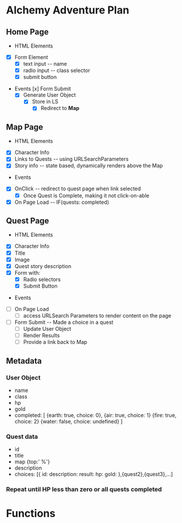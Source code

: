 # Alchemy Adventure Plan

## Home Page

* HTML Elements
- [x] Form Element
    - [x] text input -- name
    - [x] radio input -- class selector
    - [x] submit button

* Events
 [x] Form Submit
    - [x] Generate User Object
        - [x] Store in LS
            - [x] Redirect to **Map**

## Map Page

* HTML Elements
- [x] Character Info
- [x] Links to Quests -- using URLSearchParameters
- [x] Story info -- state based, dynamically renders above the Map

* Events
- [x] OnClick -- redirect to quest page when link selected
    - [x] Once Quest is Complete, making it not click-on-able
- [x] On Page Load -- IF(quests: completed)

## Quest Page
* HTML Elements
- [x] Character Info
- [x] Title
- [x] Image
- [x] Quest story description
- [x] Form with: 
    - [x] Radio selectors
    - [x] Submit Button

* Events
- [ ] On Page Load
    - [ ] access URLSearch Parameters to render content on the page
- [ ] Form Submit -- Made a choice in a quest
    - [ ] Update User Object
    - [ ] Render Results
    - [ ] Provide a link back to Map

## Metadata

### User Object
* name
* class
* hp
* gold
* completed: [
    {earth: true,
    choice: 0},
    {air: true,
    choice: 1}
    {fire: true,
    choice: 2}
    {water: false,
    choice: undefined}
]

### Quest data
* id
* title
* map {top:' %'}
* description
* choices: [{
    id:
    description:
    result:
    hp:
    gold:
},{quest2},{quest3},...]

### Repeat until HP less than zero or all quests completed 

# Functions